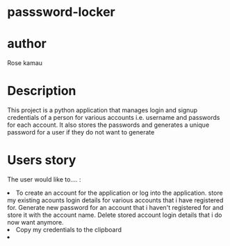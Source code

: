 # passsword-locker
# author
Rose kamau
# Description
This project is a python application that manages login and signup credentials of a person for various accounts i.e. username and passwords for each account. It also stores the passwords and generates a unique password for a user if they do not want to generate 
# Users story
The user would like to.... :

<li>To create an account for the application or log into the application.
store my existing acounts login details for various accounts that i have registered for.
Generate new password for an account that i haven't registered for and store it with the account name.
Delete stored account login details that i do now want anymore.
<li>Copy my credentials to the clipboard<li>



